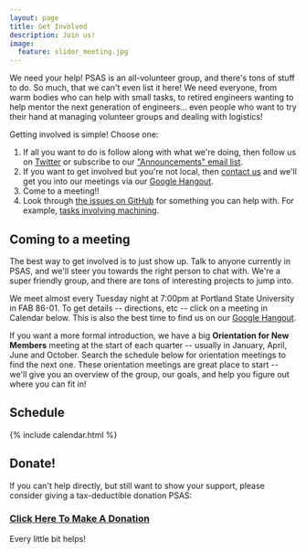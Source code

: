 ```yaml
---
layout: page
title: Get Involved
description: Join us!
image:
  feature: slider_meeting.jpg
---
```


We need your help! PSAS is an all-volunteer group, and there's tons of stuff to do. So much, that we can't even list it here! We need everyone, from warm bodies who can help with small tasks, to retired engineers wanting to help mentor the next generation of engineers... even people who want to try their hand at managing volunteer groups and dealing with logistics! 

Getting involved is simple! Choose one:

1. If all you want to do is follow along with what we're doing, then follow us on [Twitter](https://twitter.com/pdxaerospace) or subscribe to our ["Announcements" email list](http://lists.psas.pdx.edu/mailman/listinfo/psas-announce).
2. If you want to get involved but you're not local, then [contact us](/about) and we'll get you into our meetings via our [Google Hangout](http://psas.pdx.edu/hangout).
3. Come to a meeting!! 
4. Look through [the issues on GitHub](https://github.com/search?q=org%3Apsas+is%3Aopen+) for something you can help with. For example, [tasks involving machining](https://github.com/search?q=org%3Apsas+is%3Aopen+label%3Amachining+).

## Coming to a meeting

The best way to get involved is to just show up. Talk to anyone currently in PSAS, and we'll steer you towards the right person to chat with. We're a super friendly group, and there are tons of interesting projects to jump into.

We meet almost every Tuesday night at 7:00pm at Portland State University in FAB 86-01. To get details -- directions, etc -- click on a meeting in Calendar below.
This is also the best time to find us on our [Google Hangout](http://psas.pdx.edu/hangout).

If you want a more formal introduction, we have a big **Orientation for New Members** meeting at the start of each quarter -- usually in January, April, June and October. Search the schedule below for orientation meetings to find the next one. These orientation meetings are great place to start -- we'll give you an overview of the group, our goals, and help you figure out where you can fit in!

## Schedule
{% include calendar.html %}

## Donate!

If you can't help directly, but still want to show your support, please consider giving a tax-deductible donation PSAS:

### [Click Here To Make A Donation](https://giving.psuf.org/aerospace)

Every little bit helps!
